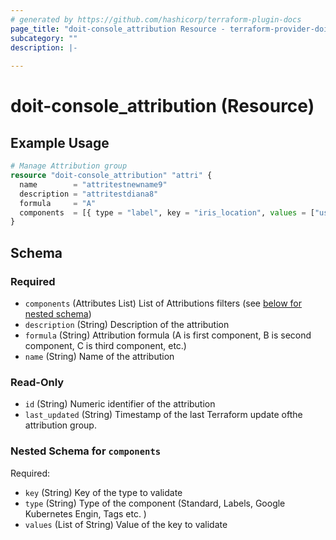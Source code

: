 ```yaml
---
# generated by https://github.com/hashicorp/terraform-plugin-docs
page_title: "doit-console_attribution Resource - terraform-provider-doit-console-provider-name"
subcategory: ""
description: |-
  
---
```


# doit-console_attribution (Resource)



## Example Usage

```terraform
# Manage Attribution group
resource "doit-console_attribution" "attri" {
  name        = "attritestnewname9"
  description = "attritestdiana8"
  formula     = "A"
  components  = [{ type = "label", key = "iris_location", values = ["us"] }]
}
```

<!-- schema generated by tfplugindocs -->
## Schema

### Required

- `components` (Attributes List) List of Attributions filters (see [below for nested schema](#nestedatt--components))
- `description` (String) Description of the attribution
- `formula` (String) Attribution formula (A is first component, B is second component, C is third component, etc.)
- `name` (String) Name of the attribution

### Read-Only

- `id` (String) Numeric identifier of the attribution
- `last_updated` (String) Timestamp of the last Terraform update ofthe attribution group.

<a id="nestedatt--components"></a>
### Nested Schema for `components`

Required:

- `key` (String) Key of the type to validate
- `type` (String) Type of the component (Standard, Labels, Google Kubernetes Engin, Tags etc. )
- `values` (List of String) Value of the key to validate
